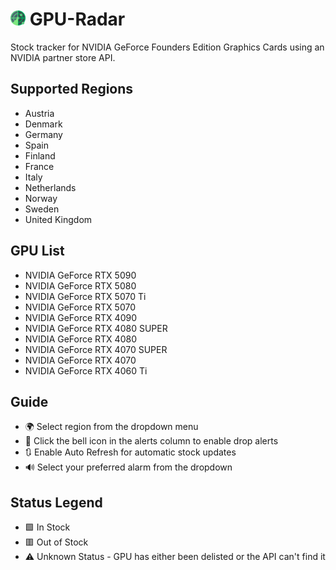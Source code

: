 # <img src="https://raw.githubusercontent.com/l-zariqi/fe-radar/main/images/favicon.svg" alt="fe-radar-icon" width="24" height="24"> GPU-Radar

Stock tracker for NVIDIA GeForce Founders Edition Graphics Cards using an NVIDIA partner store API.

## Supported Regions

- Austria
- Denmark
- Germany
- Spain
- Finland
- France
- Italy
- Netherlands
- Norway
- Sweden
- United Kingdom

## GPU List

- NVIDIA GeForce RTX 5090
- NVIDIA GeForce RTX 5080
- NVIDIA GeForce RTX 5070 Ti
- NVIDIA GeForce RTX 5070
- NVIDIA GeForce RTX 4090
- NVIDIA GeForce RTX 4080 SUPER
- NVIDIA GeForce RTX 4080
- NVIDIA GeForce RTX 4070 SUPER
- NVIDIA GeForce RTX 4070	
- NVIDIA GeForce RTX 4060 Ti

## Guide

- 🌍 Select region from the dropdown menu
- 🔔 Click the bell icon in the alerts column to enable drop alerts
- 🔃 Enable Auto Refresh for automatic stock updates
- 🔊 Select your preferred alarm from the dropdown

## Status Legend

- 🟩 In Stock
- 🟥 Out of Stock
- ⚠️ Unknown Status - GPU has either been delisted or the API can't find it